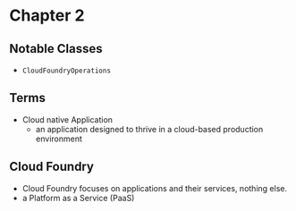 # Chapter 2
## Notable Classes
* `CloudFoundryOperations`

	
## Terms
* Cloud native Application
	* an application designed to thrive in a cloud-based production environment

## Cloud Foundry
* Cloud Foundry focuses on applications and their services, nothing else.
* a Platform as a Service (PaaS)